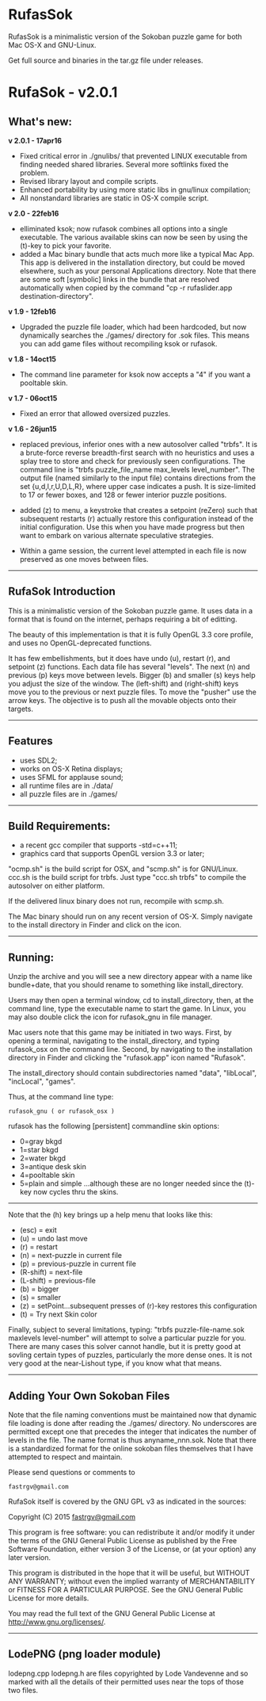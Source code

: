# RufasSok
RufasSok is a minimalistic version of the Sokoban puzzle game for both Mac OS-X and GNU-Linux.

Get full source and binaries in the tar.gz file under releases.


# RufaSok - v2.0.1

## What's new:


**v 2.0.1 - 17apr16**

* Fixed critical error in ./gnulibs/ that prevented LINUX executable from finding needed shared libraries.  Several more softlinks fixed the problem.
* Revised library layout and compile scripts.
* Enhanced portability by using more static libs in gnu/linux compilation;
* All nonstandard libraries are static in OS-X compile script.


**v 2.0 - 22feb16**

* elliminated ksok;  now rufasok combines all options into a single executable.  The various available skins can now be seen by using the (t)-key to pick your favorite.
* added a Mac binary bundle that acts much more like a typical Mac App.  This app is delivered in the installation directory, but could be moved elsewhere, such as your personal Applications directory.  Note that there are some soft [symbolic] links in the bundle that are resolved automatically when copied by the command "cp -r rufaslider.app destination-directory".


**v 1.9 - 12feb16**

* Upgraded the puzzle file loader, which had been hardcoded, but now dynamically searches the ./games/ directory for .sok files.  This means you can add game files without recompiling ksok or rufasok.


**v 1.8 - 14oct15**

 * The command line parameter for ksok now accepts a "4" if you want a pooltable skin.

**v 1.7 - 06oct15**

 * Fixed an error that allowed oversized puzzles.

**v 1.6 - 26jun15**

* replaced previous, inferior ones with a new autosolver called "trbfs".  It is a brute-force reverse breadth-first search with no heuristics and uses a splay tree to store and check for previously seen configurations.  The command line is "trbfs puzzle_file_name max_levels level_number".  The output file (named similarly to the input file) contains directions from the set {u,d,l,r,U,D,L,R}, where upper case indicates a push.  It is size-limited to 17 or fewer boxes, and 128 or fewer interior puzzle positions.

* added (z) to menu, a keystroke that creates a setpoint (reZero) such that subsequent restarts (r) actually restore this configuration instead of the initial configuration.  Use this when you have made progress but then want to embark on various alternate speculative strategies.

* Within a game session, the current level attempted in each file is now preserved as one moves between files.


-----------------------------------------------------------------

## RufaSok Introduction

This is a minimalistic version of the Sokoban puzzle game.  It uses data in a format that is found on the internet, perhaps requiring a bit of editting.

The beauty of this implementation is that it is fully OpenGL 3.3 core profile, and uses no OpenGL-deprecated functions.

It has few embellishments, but it does have undo (u), restart (r), and setpoint (z) functions.  Each data file has several "levels".  The next (n) and previous (p) keys move between levels.  Bigger (b) and smaller (s) keys help you adjust the size of the window.  The (left-shift) and (right-shift) keys move you to the previous or next puzzle files.  To move the "pusher" use the arrow keys.  The objective is to push all the movable objects onto their targets.

--------------------------------------------
## Features

* uses SDL2;
* works on OS-X Retina displays;
* uses SFML for applause sound;
* all runtime files are in ./data/
* all puzzle files are in ./games/

----------------------------------------------


## Build Requirements:
* a recent gcc compiler that supports -std=c++11;
* graphics card that supports OpenGL version 3.3 or later;

"ocmp.sh" is the build script for OSX, and "scmp.sh" is for GNU/Linux.  ccc.sh is the build script for trbfs.  Just type "ccc.sh trbfs" to compile the autosolver on either platform.

If the delivered linux binary does not run, recompile with scmp.sh.

The Mac binary should run on any recent version of OS-X.  Simply navigate to the install directory in Finder and click on the icon.


------------------------------------------------

## Running:

Unzip the archive and you will see a new directory appear with a name like bundle+date, that you should rename to something like install_directory.  

Users may then open a terminal window, cd to install_directory, then, at the command line, type the executable name to start the game.  In Linux, you may also double click the icon for rufasok_gnu in file manager.

Mac users note that this game may be initiated in two ways.  First, by opening a terminal, navigating to the install_directory, and typing rufasok_osx on the command line.  Second, by navigating to the installation directory in Finder and clicking the "rufasok.app" icon named "Rufasok".
 

The install_directory should contain subdirectories named "data", "libLocal", "incLocal", "games".


Thus, at the command line type:

	rufasok_gnu ( or rufasok_osx )

rufasok has the following [persistent] commandline skin options:
* 0=gray bkgd
* 1=star bkgd
* 2=water bkgd
* 3=antique desk skin
* 4=pooltable skin
* 5=plain and simple
...although these are no longer needed since the (t)-key now cycles thru the skins.

-----------------------------------------------------------------

Note that the (h) key brings up a help menu that looks like this:

* (esc) = exit
* (u)   = undo last move
* (r)   = restart
* (n)   = next-puzzle in current file
* (p)   = previous-puzzle in current file
* (R-shift) = next-file
* (L-shift) = previous-file
* (b)   = bigger
* (s)   = smaller
* (z)   = setPoint...subsequent presses of (r)-key restores this configuration
* (t)   = Try next Skin color

Finally, subject to several limitations, typing: "trbfs puzzle-file-name.sok maxlevels level-number" will attempt to solve a particular puzzle for you.  There are many cases this solver cannot handle, but it is pretty good at sovling certain types of puzzles, particularly the more dense ones.  It is not very good at the near-Lishout type, if you know what that means.

-----------------------------------------------------------------

## Adding Your Own Sokoban Files

Note that the file naming conventions must be maintained now that dynamic file loading is done after reading the ./games/ directory.  No underscores are permitted except one that precedes the integer that indicates the number of levels in the file.  The name format is thus anyname_nnn.sok.  Note that there is a standardized format for the online sokoban files themselves that I have attempted to respect and maintain.



Please send questions or comments to

	fastrgv@gmail.com



RufaSok itself is covered by the GNU GPL v3 as indicated in the sources:


 Copyright (C) 2015  <fastrgv@gmail.com>

 This program is free software: you can redistribute it and/or modify
 it under the terms of the GNU General Public License as published by
 the Free Software Foundation, either version 3 of the License, or
 (at your option) any later version.

 This program is distributed in the hope that it will be useful,
 but WITHOUT ANY WARRANTY; without even the implied warranty of
 MERCHANTABILITY or FITNESS FOR A PARTICULAR PURPOSE.  See the
 GNU General Public License for more details.

 You may read the full text of the GNU General Public License
 at <http://www.gnu.org/licenses/>.

-------------------------------------------------

## LodePNG (png loader module)
lodepng.cpp lodepng.h
are files copyrighted by Lode Vandevenne and so marked
with all the details of their permitted uses 
near the tops of those two files.

